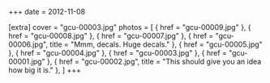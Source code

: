 +++
date = 2012-11-08

[extra]
cover = "gcu-00003.jpg"
photos = [
{ href = "gcu-00009.jpg" },
{ href = "gcu-00008.jpg" },
{ href = "gcu-00007.jpg" },
{ href = "gcu-00006.jpg", title = "Mmm, decals. Huge decals." },
{ href = "gcu-00005.jpg" },
{ href = "gcu-00004.jpg" },
{ href = "gcu-00003.jpg" },
{ href = "gcu-00001.jpg" },
{ href = "gcu-00002.jpg", title = "This should give you an idea how big it is." },
]
+++